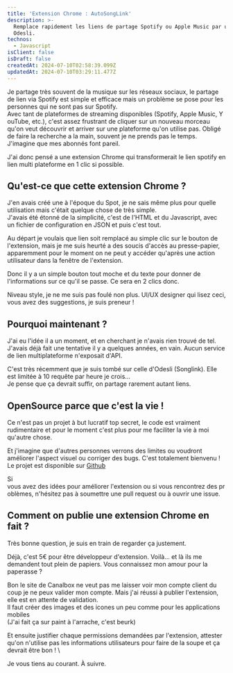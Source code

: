 ```yaml
---
title: 'Extension Chrome : AutoSongLink'
description: >-
  Remplace rapidement les liens de partage Spotify ou Apple Music par un lien
  Odesli.
technos:
  - Javascript
isClient: false
isDraft: false
createdAt: 2024-07-10T02:58:39.099Z
updatedAt: 2024-07-10T03:29:11.477Z
---
```


Je partage très souvent de la musique sur les réseaux sociaux, le partage de lien via Spotify est simple et efficace mais un problème se pose pour les personnes qui ne sont pas sur Spotify. Avec tant de plateformes de streaming disponibles (Spotify, Apple Music, YouTube, etc.), c'est assez frustrant de cliquer sur un nouveau morceau qu'on veut découvrir et arriver sur une plateforme qu'on utilise pas. Obligé de faire la recherche a la main, souvent je ne prends pas le temps. J'imagine que mes abonnés font pareil.

J'ai donc pensé a une extension Chrome qui transformerait le lien spotify en lien multi plateforme en 1 clic si possible.

## Qu'est-ce que cette extension Chrome ?

J'en avais créé une à l'époque du Spot, je ne sais même plus pour quelle utilisation mais c'était quelque chose de très simple. \
J'avais été étonné de la simplicité, c'est de l'HTML et du Javascript, avec un fichier de configuration en JSON et puis c'est tout.

Au départ je voulais que lien soit remplacé au simple clic sur le bouton de l'extension, mais je me suis heurté a des soucis d'accès au presse-papier, apparemment pour le moment on ne peut y accéder qu'après une action utilisateur dans la fenêtre de l'extension.

Donc il y a un simple bouton tout moche et du texte pour donner de l'informations sur ce qu'il se passe. Ce sera en 2 clics donc.

Niveau style, je ne me suis pas foulé non plus. UI/UX designer qui lisez ceci, vous avez des suggestions, je suis preneur !

## Pourquoi maintenant ?

J'ai eu l'idée il a un moment, et en cherchant je n'avais rien trouvé de tel. J'avais déjà fait une tentative il y a quelques années, en vain. Aucun service de lien multiplateforme n'exposait d'API.

C'est très récemment que je suis tombé sur celle d'Odesli (Songlink). Elle est limitée à 10 requête par heure je crois…\
Je pense que ça devrait suffir, on partage rarement autant liens.

## OpenSource parce que c'est la vie !

Ce n'est pas un projet à but lucratif top secret, le code est vraiment rudimentaire et pour le moment c'est plus pour me faciliter la vie à moi qu'autre chose.

Et j'imagine que d'autres personnes verrons des limites ou voudront améliorer l'aspect visuel ou corriger des bugs. C'est totalement bienvenu ! Le projet est disponible sur [Github](https://github.com/macojaune/auto-songlink-extension)

Si vous avez des idées pour améliorer l'extension ou si vous rencontrez des problèmes, n'hésitez pas à soumettre une pull request ou à ouvrir une issue.

## Comment on publie une extension Chrome en fait ?

Très bonne question, je suis en train de regarder ça justement.

Déjà, c'est 5€ pour être développeur d'extension. Voilà… et là ils me demandent tout plein de papiers. Vous connaissez mon amour pour la paperasse ?

Bon le site de Canalbox ne veut pas me laisser voir mon compte client du coup je ne peux valider mon compte. Mais j'ai réussi à publier l'extension, elle est en attente de validation.\
Il faut créer des images et des icones un peu comme pour les applications mobiles \
(J'ai fait ça sur paint à l'arrache, c'est beurk)

Et ensuite justifier chaque permissions demandées par l'extension, attester qu'on n'utilise pas les informations utilisateurs pour faire de la soupe et ça devrait être bon ! \


Je vous tiens au courant. À suivre.

